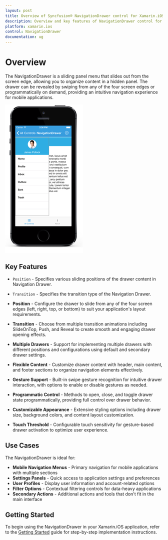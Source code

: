 ```yaml
---
layout: post
title: Overview of Syncfusion® NavigationDrawer control for Xamarin.iOS
description: Overview and key features of NavigationDrawer control for Xamarin.iOS applications
platform: xamarin.ios
control: NavigationDrawer
documentation: ug
---
```


# Overview

The NavigationDrawer is a sliding panel menu that slides out from the screen edge, allowing you to organize content in a hidden panel. The drawer can be revealed by swiping from any of the four screen edges or programmatically on demand, providing an intuitive navigation experience for mobile applications.

![NavigationDrawer overview example](images/overview.png)
## Key Features

* `Position` - Specifies various sliding positions of the drawer content in Navigation Drawer. 

* `Transition` - Specifies the transition type of the Navigation Drawer.




* **Position** - Configure the drawer to slide from any of the four screen edges (left, right, top, or bottom) to suit your application's layout requirements.

* **Transition** - Choose from multiple transition animations including SlideOnTop, Push, and Reveal to create smooth and engaging drawer opening effects.

* **Multiple Drawers** - Support for implementing multiple drawers with different positions and configurations using default and secondary drawer settings.

* **Flexible Content** - Customize drawer content with header, main content, and footer sections to organize navigation elements effectively.

* **Gesture Support** - Built-in swipe gesture recognition for intuitive drawer interaction, with options to enable or disable gestures as needed.

* **Programmatic Control** - Methods to open, close, and toggle drawer state programmatically, providing full control over drawer behavior.

* **Customizable Appearance** - Extensive styling options including drawer size, background colors, and content layout customization.

* **Touch Threshold** - Configurable touch sensitivity for gesture-based drawer activation to optimize user experience.

## Use Cases

The NavigationDrawer is ideal for:

* **Mobile Navigation Menus** - Primary navigation for mobile applications with multiple sections
* **Settings Panels** - Quick access to application settings and preferences
* **User Profiles** - Display user information and account-related options
* **Filter Options** - Contextual filtering controls for data-heavy applications
* **Secondary Actions** - Additional actions and tools that don't fit in the main interface

## Getting Started

To begin using the NavigationDrawer in your Xamarin.iOS application, refer to the [Getting Started](getting-started) guide for step-by-step implementation instructions.
